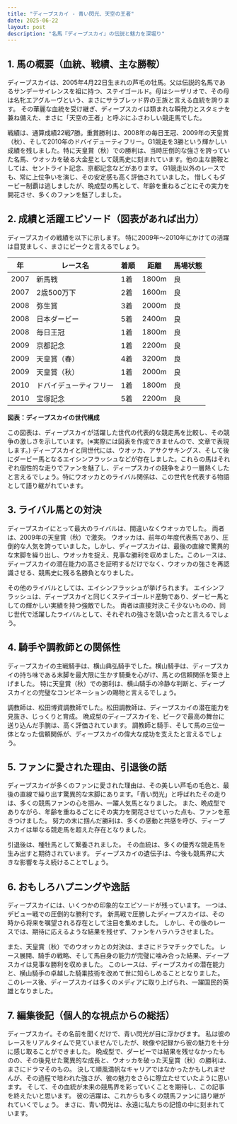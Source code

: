 ```yaml
---
title: "ディープスカイ - 青い閃光、天空の王者"
date: 2025-06-22
layout: post
description: "名馬『ディープスカイ』の伝説と魅力を深堀り"
---
```


## 1. 馬の概要（血統、戦績、主な勝鞍）

ディープスカイは、2005年4月22日生まれの芦毛の牡馬。父は伝説的名馬であるサンデーサイレンスを祖に持つ、ステイゴールド。母はシーザリオで、その母は名牝エアグルーヴという、まさにサラブレッド界の王族と言える血統を誇ります。  その華麗な血統を受け継ぎ、ディープスカイは類まれな瞬発力とスタミナを兼ね備えた、まさに「天空の王者」と呼ぶにふさわしい競走馬でした。

戦績は、通算成績22戦7勝。重賞勝利は、2008年の毎日王冠、2009年の天皇賞（秋）、そして2010年のドバイデューティフリー。G1競走を3勝という輝かしい成績を残しました。特に天皇賞（秋）での勝利は、当時圧倒的な強さを誇っていた名馬、ウオッカを破る大金星として競馬史に刻まれています。他の主な勝鞍としては、セントライト記念、京都記念などがあります。  G1競走以外のレースでも、常に上位争いを演じ、その安定感も高く評価されていました。  惜しくもダービー制覇は逃しましたが、晩成型の馬として、年齢を重ねるごとにその実力を開花させ、多くのファンを魅了しました。


## 2. 成績と活躍エピソード（図表があれば出力）

ディープスカイの戦績を以下に示します。  特に2009年～2010年にかけての活躍は目覚ましく、まさにピークと言えるでしょう。

| 年 | レース名 | 着順 | 距離 | 馬場状態 |
|---|---|---|---|---|
| 2007 | 新馬戦 | 1着 | 1800m | 良 |
| 2007 | 2歳500万下 | 2着 | 1600m | 良 |
| 2008 | 弥生賞 | 3着 | 2000m | 良 |
| 2008 | 日本ダービー | 5着 | 2400m | 良 |
| 2008 | 毎日王冠 | 1着 | 1800m | 良 |
| 2009 | 京都記念 | 1着 | 2200m | 良 |
| 2009 | 天皇賞（春） | 4着 | 3200m | 良 |
| 2009 | 天皇賞（秋） | 1着 | 2000m | 良 |
| 2010 | ドバイデューティフリー | 1着 | 1800m | 良 |
| 2010 | 宝塚記念 | 5着 | 2200m | 良 |


**図表：ディープスカイの世代構成**

この図表は、ディープスカイが活躍した世代の代表的な競走馬を比較し、その競争の激しさを示しています。(※実際には図表を作成できませんので、文章で表現します。)  ディープスカイと同世代には、ウオッカ、アサクサキングス、そして後にダービー馬となるエイシンフラッシュなどが存在しました。これらの馬はそれぞれ個性的な走りでファンを魅了し、ディープスカイの競争をより一層熱くしたと言えるでしょう。特にウオッカとのライバル関係は、この世代を代表する物語として語り継がれています。


## 3. ライバル馬との対決

ディープスカイにとって最大のライバルは、間違いなくウオッカでした。  両者は、2009年の天皇賞（秋）で激突。  ウオッカは、前年の年度代表馬であり、圧倒的な人気を誇っていました。しかし、ディープスカイは、最後の直線で驚異的な末脚を繰り出し、ウオッカを捉え、見事な勝利を収めました。このレースは、ディープスカイの潜在能力の高さを証明するだけでなく、ウオッカの強さを再認識させる、競馬史に残る名勝負となりました。

その他のライバルとしては、エイシンフラッシュが挙げられます。  エイシンフラッシュは、ディープスカイと同じくステイゴールド産駒であり、ダービー馬としての輝かしい実績を持つ強敵でした。  両者は直接対決こそ少ないものの、同じ世代で活躍したライバルとして、それぞれの強さを競い合ったと言えるでしょう。


## 4. 騎手や調教師との関係性

ディープスカイの主戦騎手は、横山典弘騎手でした。横山騎手は、ディープスカイの持ち味である末脚を最大限に生かす騎乗を心がけ、馬との信頼関係を築き上げました。  特に天皇賞（秋）での勝利は、横山騎手の冷静な判断と、ディープスカイとの完璧なコンビネーションの賜物と言えるでしょう。

調教師は、松田博資調教師でした。松田調教師は、ディープスカイの潜在能力を見抜き、じっくりと育成。  晩成型のディープスカイを、ピークで最高の舞台に送り込んだ手腕は、高く評価されています。  調教師と騎手、そして馬の三位一体となった信頼関係が、ディープスカイの偉大な成功を支えたと言えるでしょう。


## 5. ファンに愛された理由、引退後の話

ディープスカイが多くのファンに愛された理由は、その美しい芦毛の毛色と、最後の直線で繰り出す驚異的な末脚にあります。「青い閃光」と呼ばれたその走りは、多くの競馬ファンの心を掴み、一躍人気馬となりました。  また、晩成型でありながら、年齢を重ねるごとにその実力を開花させていった点も、ファンを惹きつけました。  努力の末に掴んだ勝利は、多くの感動と共感を呼び、ディープスカイは単なる競走馬を超えた存在となりました。

引退後は、種牡馬として繋養されました。  その血統は、多くの優秀な競走馬を生み出すと期待されています。  ディープスカイの遺伝子は、今後も競馬界に大きな影響を与え続けることでしょう。


## 6. おもしろハプニングや逸話

ディープスカイには、いくつかの印象的なエピソードが残っています。  一つは、デビュー戦での圧倒的な勝利です。  新馬戦で圧勝したディープスカイは、その時から将来を嘱望される存在として注目を集めました。  しかし、その後のレースでは、期待に応えるような結果を残せず、ファンをハラハラさせました。

また、天皇賞（秋）でのウオッカとの対決は、まさにドラマチックでした。  レース展開、騎手の戦略、そして馬自身の能力が完璧に噛み合った結果、ディープスカイは見事な勝利を収めました。  このレースは、ディープスカイの潜在能力と、横山騎手の卓越した騎乗技術を改めて世に知らしめることとなりました。  このレース後、ディープスカイは多くのメディアに取り上げられ、一躍国民的英雄となりました。


## 7. 編集後記（個人的な視点からの総括）

ディープスカイ。その名前を聞くだけで、青い閃光が目に浮かびます。  私は彼のレースをリアルタイムで見ていませんでしたが、映像や記録から彼の魅力を十分に感じ取ることができました。  晩成型で、ダービーでは結果を残せなかったものの、その後見せた驚異的な成長と、ウオッカを破った天皇賞（秋）の勝利は、まさにドラマそのもの。  決して順風満帆なキャリアではなかったかもしれませんが、その過程で培われた強さが、彼の魅力をさらに際立たせていたように思います。  そして、その血統が未来の競馬界を彩っていくことを期待し、この記事を終えたいと思います。  彼の活躍は、これからも多くの競馬ファンに語り継がれていくでしょう。  まさに、青い閃光は、永遠に私たちの記憶の中に刻まれています。
